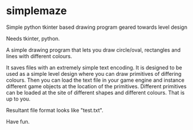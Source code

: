 # simplemaze
Simple python tkinter based drawing program geared towards level design

Needs tkinter, python.

A simple drawing program that lets you draw circle/oval, rectangles and lines with different colours.

It saves files with an extremely simple text encoding. It is designed to be used as a simple level design where you can draw primitives of differing colours. Then you can load the text file in your game engine and instance different game objects at the location of the primitives. Different primitives can be loaded at the site of different shapes and different colours. That is up to you. 

Resultant file format looks like "test.txt".

Have fun.
